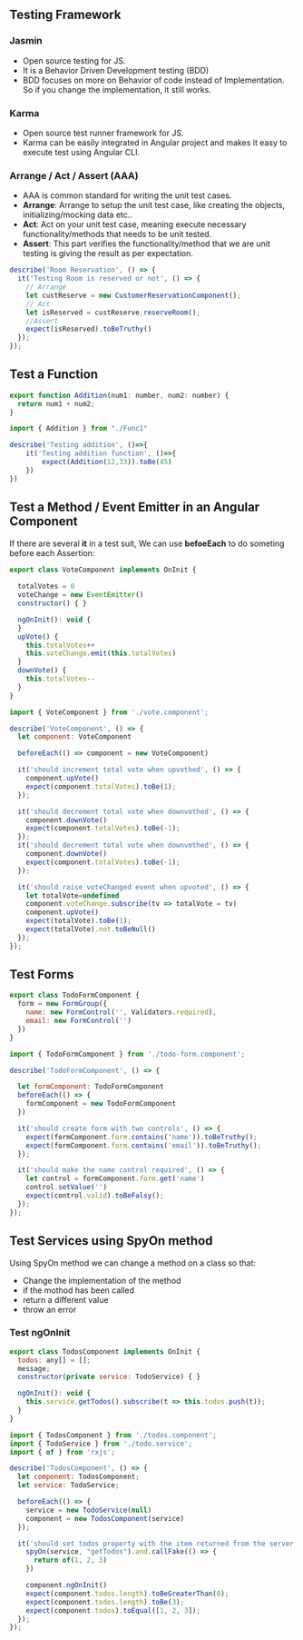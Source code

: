 ## Testing Framework
### Jasmin
- Open source testing for JS.
- It is a Behavior Driven Development testing (BDD)
- BDD focuses on more on Behavior of code instead of Implementation. So if you change the implementation, it still works.

### Karma
- Open source test runner framework for JS.
- Karma can be easily integrated in Angular project and makes it easy to execute test using Angular CLI.

### Arrange / Act / Assert (AAA)
- AAA is common standard for writing the unit test cases.
- __Arrange__: Arrange to setup the unit test case, like creating the objects, initializing/mocking data etc..
- __Act__: Act on your unit test case, meaning execute necessary functionality/methods that needs to be unit tested.
- __Assert__: This part verifies the functionality/method that we are unit testing is giving the result as per expectation.
```JavaScript
describe('Room Reservation', () => {
  it('Testing Room is reserved or not', () => {
    // Arrange
    let custReserve = new CustomerReservationComponent();
    // Act
    let isReserved = custReserve.reserveRoom();
    //Assert
    expect(isReserved).toBeTruthy()
  });
});
```
## Test a Function
```JavaScript
export function Addition(num1: number, num2: number) {
  return num1 + num2;
}
```
```JavaScript
import { Addition } from "./Func1"

describe('Testing addition', ()=>{
    it('Testing addition function', ()=>{
        expect(Addition(12,33)).toBe(45)
    })
})
```
## Test a Method / Event Emitter in an Angular Component
If there are several __it__ in a test suit, We can use __befoeEach__ to do someting before each Assertion:
```JavaScript
export class VoteComponent implements OnInit {
  
  totalVotes = 0
  voteChange = new EventEmitter()
  constructor() { }

  ngOnInit(): void {
  }
  upVote() {
    this.totalVotes++
    this.voteChange.emit(this.totalVotes)
  }
  downVote() {
    this.totalVotes--
  }
}
```
```JavaScript
import { VoteComponent } from './vote.component';

describe('VoteComponent', () => {
  let component: VoteComponent

  beforeEach(() => component = new VoteComponent)

  it('should increment total vote when upvothed', () => {
    component.upVote()
    expect(component.totalVotes).toBe(1);
  });

  it('should decrement total vote when downvothed', () => {
    component.downVote()
    expect(component.totalVotes).toBe(-1);
  });
  it('should decrement total vote when downvothed', () => {
    component.downVote()
    expect(component.totalVotes).toBe(-1);
  });

  it('should raise voteChanged event when upvoted', () => {
    let totalVote=undefined
    component.voteChange.subscribe(tv => totalVote = tv)
    component.upVote()
    expect(totalVote).toBe(1);
    expect(totalVote).not.toBeNull()
  });
});
```
## Test Forms
```JavaScript
export class TodoFormComponent {
  form = new FormGroup({
    name: new FormControl('', Validators.required),
    email: new FormControl('')
  })
}
```
```JavaScript
import { TodoFormComponent } from './todo-form.component';

describe('TodoFormComponent', () => {

  let formComponent: TodoFormComponent
  beforeEach(() => {
    formComponent = new TodoFormComponent
  })

  it('should create form with two controls', () => {
    expect(formComponent.form.contains('name')).toBeTruthy();
    expect(formComponent.form.contains('email')).toBeTruthy();
  });

  it('should make the name control required', () => {
    let control = formComponent.form.get('name')
    control.setValue('')
    expect(control.valid).toBeFalsy();
  });
});
```
## Test Services using SpyOn method
Using SpyOn method we can change a method on a class so that:
- Change the implementation of the method
- if the mothod has been called
- return a different value
- throw an error
### Test ngOnInit
```JavaScript
export class TodosComponent implements OnInit {
  todos: any[] = [];
  message;
  constructor(private service: TodoService) { }

  ngOnInit(): void {
    this.service.getTodos().subscribe(t => this.todos.push(t));
  }
}
```
```JavaScript
import { TodosComponent } from './todos.component';
import { TodoService } from './todo.service';
import { of } from 'rxjs';

describe('TodosComponent', () => {
  let component: TodosComponent;
  let service: TodoService;

  beforeEach(() => {
    service = new TodoService(null)
    component = new TodosComponent(service)
  });

  it('should set todos property with the item returned from the server', () => {
    spyOn(service, "getTodos").and.callFake(() => {
      return of(1, 2, 3)
    })

    component.ngOnInit()
    expect(component.todos.length).toBeGreaterThan(0);
    expect(component.todos.length).toBe(3);
    expect(component.todos).toEqual([1, 2, 3]);
  });
});
```
